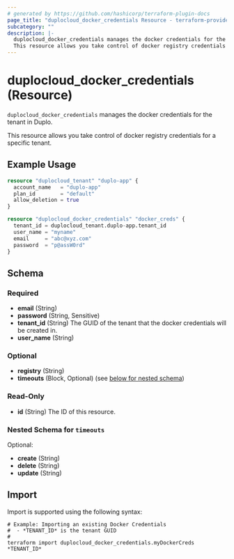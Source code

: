 ```yaml
---
# generated by https://github.com/hashicorp/terraform-plugin-docs
page_title: "duplocloud_docker_credentials Resource - terraform-provider-duplocloud"
subcategory: ""
description: |-
  duplocloud_docker_credentials manages the docker credentials for the tenant in Duplo.
  This resource allows you take control of docker registry credentials for a specific tenant.
---
```


# duplocloud_docker_credentials (Resource)

`duplocloud_docker_credentials` manages the docker credentials for the tenant in Duplo.

This resource allows you take control of docker registry credentials for a specific tenant.

## Example Usage

```terraform
resource "duplocloud_tenant" "duplo-app" {
  account_name   = "duplo-app"
  plan_id        = "default"
  allow_deletion = true
}

resource "duplocloud_docker_credentials" "docker_creds" {
  tenant_id = duplocloud_tenant.duplo-app.tenant_id
  user_name = "myname"
  email     = "abc@xyz.com"
  password  = "p@assW0rd"
}
```

<!-- schema generated by tfplugindocs -->
## Schema

### Required

- **email** (String)
- **password** (String, Sensitive)
- **tenant_id** (String) The GUID of the tenant that the docker credentials will be created in.
- **user_name** (String)

### Optional

- **registry** (String)
- **timeouts** (Block, Optional) (see [below for nested schema](#nestedblock--timeouts))

### Read-Only

- **id** (String) The ID of this resource.

<a id="nestedblock--timeouts"></a>
### Nested Schema for `timeouts`

Optional:

- **create** (String)
- **delete** (String)
- **update** (String)

## Import

Import is supported using the following syntax:

```shell
# Example: Importing an existing Docker Credentials
#  - *TENANT_ID* is the tenant GUID
#
terraform import duplocloud_docker_credentials.myDockerCreds *TENANT_ID*
```
